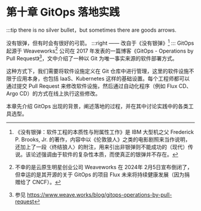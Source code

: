 # 第十章 GitOps 落地实践

:::tip <a/>
there is no silver bullet，but sometimes there are goods arrows.

没有银弹，但有时会有很好的弓箭。
:::right
—— 改自于《没有银弹》[^1]
:::
GitOps 起源于 Weaveworks[^2] 公司在 2017 年发表的一篇博客《GitOps - Operations by Pull Request》[^3]，文中介绍了一种以 Git 为唯一事实来源的软件部署方式。

这种方式下，我们需要将软件设施定义在 Git 仓库中进行管理，这里的软件设施不限于应用本身，也包括 IaaS、Kubernetes 这样的基础设置。每个工程师都可以通过提交 Pull Request 来修改软件设施，然后通过自动化程序（例如 Flux CD、Argo CD）的方式在线上执行这些修改。

本章先介绍 GitOps 出现的背景，阐述落地的过程，并在其中讨论实践中的各类工具选型。

[^1]: 《没有银弹：软件工程的本质性与附属性工作》是 IBM 大型机之父 Frederick P. Brooks, Jr. 的著作，内容中以《伦敦狼人》之类的电影剧照来当作说明，还加上了一段〈终结狼人〉的附注，用来引出非银弹则不能成功的（现代）传说。该论述强调由于软件的复杂性本质，而使真正的银弹并不存在。
[^2]: 不幸的是云原生明星创业公司 Weaveworks 在 2024年 2月5日宣布倒闭了，但幸运的是其开源的关于 GitOps 的项目 Flux 未来将持续健康发展（因为捐赠给了 CNCF）。
[^3]: 参见 https://www.weave.works/blog/gitops-operations-by-pull-request


